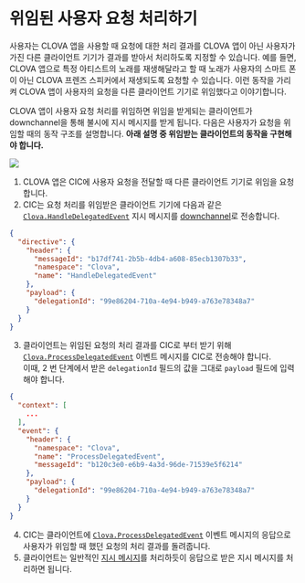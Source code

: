 # 위임된 사용자 요청 처리하기

사용자는 CLOVA 앱을 사용할 때 요청에 대한 처리 결과를 CLOVA 앱이 아닌 사용자가 가진 다른 클라이언트 기기가 결과를 받아서 처리하도록 지정할 수 있습니다. 예를 들면, CLOVA 앱으로 특정 아티스트의 노래를 재생해달라고 할 때 노래가 사용자의 스마트 폰이 아닌 CLOVA 프렌즈 스피커에서 재생되도록 요청할 수 있습니다. 이런 동작을 가리켜 CLOVA 앱이 사용자의 요청을 다른 클라이언트 기기로 위임했다고 이야기합니다.

CLOVA 앱이 사용자 요청 처리를 위임하면 위임을 받게되는 클라이언트가 downchannel을 통해 불시에 지시 메시지를 받게 됩니다. 다음은 사용자가 요청을 위임할 때의 동작 구조를 설명합니다. **아래 설명 중 위임받는 클라이언트의 동작을 구현해야 합니다.**

![](/Develop/Assets/Images/CIC_Handle_Event_Delegation.svg)

1. CLOVA 앱은 CIC에 사용자 요청을 전달할 때 다른 클라이언트 기기로 위임을 요청합니다.
2. CIC는 요청 처리를 위임받은 클라이언트 기기에 다음과 같은 [`Clova.HandleDelegatedEvent`](/Develop/References/MessageInterfaces/Clova.md#HandleDelegatedEvent) 지시 메시지를 [downchannel](/Develop/Guides/Interact_with_CIC.md#CreateConnection)로 전송합니다.
  ```json
  {
    "directive": {
      "header": {
        "messageId": "b17df741-2b5b-4db4-a608-85ecb1307b33",
        "namespace": "Clova",
        "name": "HandleDelegatedEvent"
      },
      "payload": {
        "delegationId": "99e86204-710a-4e94-b949-a763e78348a7"
      }
    }
  }
  ```
3. 클라이언트는 위임된 요청의 처리 결과를 CIC로 부터 받기 위해 [`Clova.ProcessDelegatedEvent`](/Develop/References/MessageInterfaces/Clova.md#ProcessDelegatedEvent) 이벤트 메시지를 CIC로 전송해야 합니다.<br />
  이때, 2 번 단계에서 받은 `delegationId` 필드의 값을 그대로 `payload` 필드에 입력해야 합니다.
  ```json
  {
    "context": [
      ...
    ],
    "event": {
      "header": {
        "namespace": "Clova",
        "name": "ProcessDelegatedEvent",
        "messageId": "b120c3e0-e6b9-4a3d-96de-71539e5f6214"
      },
      "payload": {
        "delegationId": "99e86204-710a-4e94-b949-a763e78348a7"
      }
    }
  }
  ```
4. CIC는 클라이언트에 [`Clova.ProcessDelegatedEvent`](/Develop/References/MessageInterfaces/Clova.md#ProcessDelegatedEvent) 이벤트 메시지의 응답으로 사용자가 위임할 때 했던 요청의 처리 결과를 돌려줍니다.
5. 클라이언트는 일반적인 [지시 메시지](/Develop/Guides/Interact_with_CIC.md#HandleDirective)를 처리하듯이 응답으로 받은 지시 메시지를 처리하면 됩니다.
